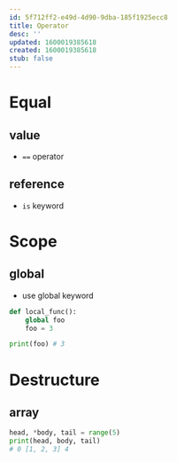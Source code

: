 ```yaml
---
id: 5f712ff2-e49d-4d90-9dba-185f1925ecc8
title: Operator
desc: ''
updated: 1600019385618
created: 1600019385618
stub: false
---
```


# Equal

## value

- `==` operator

## reference

- `is` keyword

# Scope

## global
- use global keyword

```python
def local_func():
    global foo
    foo = 3

print(foo) # 3
```

# Destructure

## array

```python
head, *body, tail = range(5)
print(head, body, tail)
# 0 [1, 2, 3] 4
```
